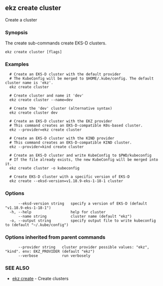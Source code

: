 ## ekz create cluster

Create a cluster

### Synopsis

The create sub-commands create EKS-D clusters.

```
ekz create cluster [flags]
```

### Examples

```
  # Create an EKS-D cluster with the default provider
  # The KubeConfig will be merged to $HOME/.kube/config. The default cluster name is 'ekz'.
  ekz create cluster

  # Create cluster and name it 'dev'
  ekz create cluster --name=dev

  # Create the 'dev' cluster (alternative syntax)
  ekz create cluster dev

  # Create an EKS-D cluster with the EKZ provider
  # This command creates an EKS-D-compatible K0s-based cluster.
  ekz --provider=ekz create cluster

  # Create an EKS-D cluster with the KIND provider
  # This command creates an EKS-D-compatible KIND cluster.
  ekz --provider=kind create cluster

  # Create an EKS-D cluster and write KubeConfig to $PWD/kubeconfig
  # If the file already exists, the new KubeConfig will be merged into it.
  ekz create cluster -o kubeconfig

  # Create EKS-D cluster with a specific version of EKS-D
  ekz create --eksd-version=v1.18.9-eks-1-18-1 cluster 

```

### Options

```
      --eksd-version string   specify a version of EKS-D (default "v1.18.9-eks-1-18-1")
  -h, --help                  help for cluster
      --name string           cluster name (default "ekz")
  -o, --output string         specify output file to write kubeconfig to (default "~/.kube/config")
```

### Options inherited from parent commands

```
      --provider string   cluster provider possible values: "ekz", "kind". env: EKZ_PROVIDER (default "ekz")
      --verbose           run verbosely
```

### SEE ALSO

* [ekz create](ekz_create.md)	 - Create clusters

